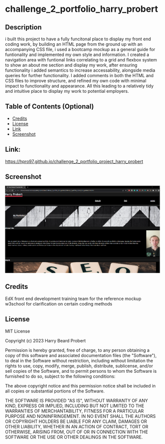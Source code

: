 # challenge_2_portfolio_harry_probert


## Description 

i built this project to have a fully funcitonal place to display my front end coding work, by building an HTML page from the ground up with an accompanying CSS file, i used a bootcamp mockup as a general guide for funtionality and implemented my own style and information. I created a navigation area with funtional links correlating to a grid and flexbox system to show an about me section and display my work, after ensuring functionality i added semantics to increase accessability, alongside media queries for further functionality. I added comments in both the HTML and CSS files to improve structure, and refined my own code with minimal impact to functionality and appearance. All this leading to a relatively tidy and intuitive place to display my work to potential employers.

## Table of Contents (Optional)

* [Credits](#credits)
* [License](#license)
* [Link](#link)
* [Screenshot](#Screenshot)

## Link:

https://hpro97.github.io/challenge_2_portfolio_project_harry_probert

## Screenshot

![screenshot of deployed page](/assets/images/screenshot.png "screenshot")

## Credits

EdX front end development training team for the reference mockup
w3school for clarification on certain coding methods

## License

MIT License

Copyright (c) 2023 Harry Beard Probert

Permission is hereby granted, free of charge, to any person obtaining a copy
of this software and associated documentation files (the "Software"), to deal
in the Software without restriction, including without limitation the rights
to use, copy, modify, merge, publish, distribute, sublicense, and/or sell
copies of the Software, and to permit persons to whom the Software is
furnished to do so, subject to the following conditions:

The above copyright notice and this permission notice shall be included in all
copies or substantial portions of the Software.

THE SOFTWARE IS PROVIDED "AS IS", WITHOUT WARRANTY OF ANY KIND, EXPRESS OR
IMPLIED, INCLUDING BUT NOT LIMITED TO THE WARRANTIES OF MERCHANTABILITY,
FITNESS FOR A PARTICULAR PURPOSE AND NONINFRINGEMENT. IN NO EVENT SHALL THE
AUTHORS OR COPYRIGHT HOLDERS BE LIABLE FOR ANY CLAIM, DAMAGES OR OTHER
LIABILITY, WHETHER IN AN ACTION OF CONTRACT, TORT OR OTHERWISE, ARISING FROM,
OUT OF OR IN CONNECTION WITH THE SOFTWARE OR THE USE OR OTHER DEALINGS IN THE
SOFTWARE.